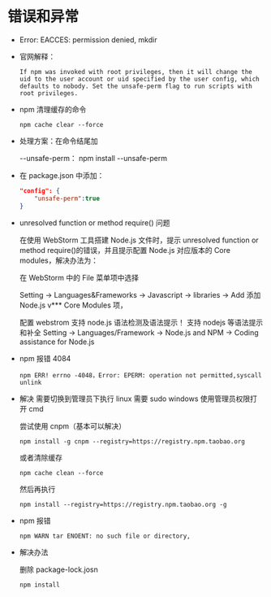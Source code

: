 # 错误和异常

- Error: EACCES: permission denied, mkdir

- 官网解释：

  ```
  If npm was invoked with root privileges, then it will change the uid to the user account or uid specified by the user config, which defaults to nobody. Set the unsafe-perm flag to run scripts with root privileges.
  ```

- npm 清理缓存的命令

  `npm cache clear --force`

* 处理方案：在命令结尾加

  --unsafe-perm： npm install --unsafe-perm

- 在 package.json 中添加：

  ```json
  "config": {
      "unsafe-perm":true
  }
  ```

- unresolved function or method require() 问题

  在使用 WebStorm 工具搭建 Node.js 文件时，提示 unresolved function or method require()的错误，并且提示配置 Node.js 对应版本的 Core modules，解决办法为：

  在 WebStorm 中的 File 菜单项中选择

  Setting -> Languages&Frameworks -> Javascript -> libraries -> Add 添加 Node.js v\*\*\* Core Modules 项，

  配置 webstrom 支持 node.js 语法检测及语法提示！ 支持 nodejs 等语法提示和补全
  Setting -> Languages/Framework -> Node.js and NPM -> Coding assistance for Node.js

- npm 报错 4084

  ```
  npm ERR! errno -4048，Error: EPERM: operation not permitted,syscall unlink
  ```

- 解决 需要切换到管理员下执行 linux 需要 sudo windows 使用管理员权限打开 cmd

  尝试使用 cnpm（基本可以解决）

  `npm install -g cnpm --registry=https://registry.npm.taobao.org`

  或者清除缓存

  `npm cache clean --force`

  然后再执行

  `npm install --registry=https://registry.npm.taobao.org -g`

- npm 报错

  ```
  npm WARN tar ENOENT: no such file or directory,
  ```

- 解决办法

  删除 package-lock.josn

  `npm install`
